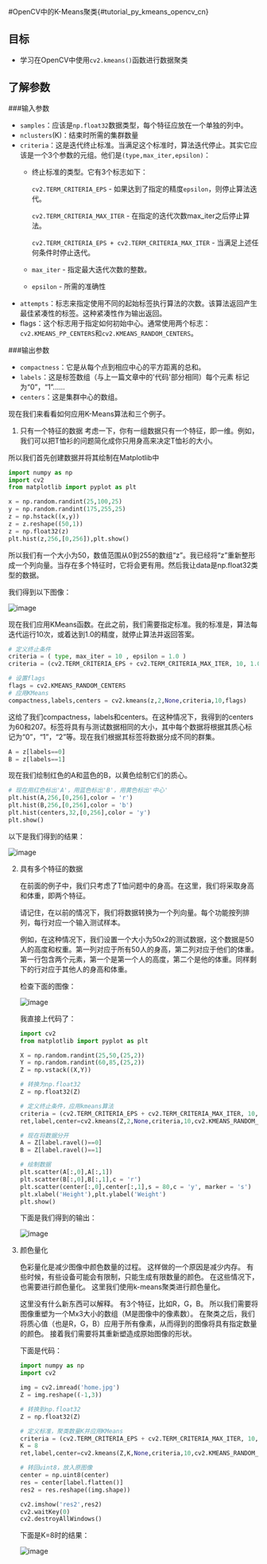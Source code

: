#OpenCV中的K-Means聚类{#tutorial_py_kmeans_opencv_cn}

## 目标

- 学习在OpenCV中使用`cv2.kmeans()`函数进行数据聚类

## 了解参数

###输入参数

- `samples`：应该是`np.float32`数据类型，每个特征应放在一个单独的列中。
- `nclusters`(K)：结束时所需的集群数量
- `criteria`：这是迭代终止标准。当满足这个标准时，算法迭代停止。其实它应该是一个3个参数的元组。他们是`(type,max_iter,epsilon)`：
  - 终止标准的类型。它有3个标志如下：

    `cv2.TERM_CRITERIA_EPS` - 如果达到了指定的精度`epsilon`，则停止算法迭代。

    `cv2.TERM_CRITERIA_MAX_ITER` - 在指定的迭代次数max_iter之后停止算法。

    `cv2.TERM_CRITERIA_EPS + cv2.TERM_CRITERIA_MAX_ITER` - 当满足上述任何条件时停止迭代。
   - `max_iter` - 指定最大迭代次数的整数。
   - `epsilon` - 所需的准确性
- `attempts`：标志来指定使用不同的起始标签执行算法的次数。该算法返回产生最佳紧凑性的标签。这种紧凑性作为输出返回。
- flags：这个标志用于指定如何初始中心。通常使用两个标志：`cv2.KMEANS_PP_CENTERS`和`cv2.KMEANS_RANDOM_CENTERS`。

###输出参数

- `compactness`：它是从每个点到相应中心的平方距离的总和。
- `labels`：这是标签数组（与上一篇文章中的'代码'部分相同）每个元素
    标记为“0”，“1”......
- `centers`：这是集群中心的数组。

现在我们来看看如何应用K-Means算法和三个例子。

1. 只有一个特征的数据
  考虑一下，你有一组数据只有一个特征，即一维。例如，我们可以把T恤衫的问题简化成你只用身高来决定T恤衫的大小。

  所以我们首先创建数据并将其绘制在Matplotlib中

  ```python
  import numpy as np
  import cv2
  from matplotlib import pyplot as plt

  x = np.random.randint(25,100,25)
  y = np.random.randint(175,255,25)
  z = np.hstack((x,y))
  z = z.reshape((50,1))
  z = np.float32(z)
  plt.hist(z,256,[0,256]),plt.show()
  ```

  所以我们有一个大小为50，数值范围从0到255的数组“z”。我已经将“z”重新整形成一个列向量。当存在多个特征时，它将会更有用。然后我让data是np.float32类型的数据。

  我们得到以下图像：

  ![image](images/oc_1d_testdata.png)

  现在我们应用KMeans函数。在此之前，我们需要指定标准。我的标准是，算法每迭代运行10次，或着达到1.0的精度，就停止算法并返回答案。

  ```python
  # 定义终止条件 
  criteria = ( type, max_iter = 10 , epsilon = 1.0 )
  criteria = (cv2.TERM_CRITERIA_EPS + cv2.TERM_CRITERIA_MAX_ITER, 10, 1.0)

  # 设置flags
  flags = cv2.KMEANS_RANDOM_CENTERS
  # 应用KMeans
  compactness,labels,centers = cv2.kmeans(z,2,None,criteria,10,flags)
  ```
  这给了我们compactness，labels和centers。在这种情况下，我得到的centers为60和207。标签将具有与测试数据相同的大小，其中每个数据将根据其质心标记为“0”，“1”，“2”等。现在我们根据其标签将数据分成不同的群集。

  ```python
  A = z[labels==0]
  B = z[labels==1]
  ```
  现在我们绘制红色的A和蓝色的B，以黄色绘制它们的质心。

  ```python
  # 现在用红色标出'A'，用蓝色标出'B'，用黄色标出'中心'
  plt.hist(A,256,[0,256],color = 'r')
  plt.hist(B,256,[0,256],color = 'b')
  plt.hist(centers,32,[0,256],color = 'y')
  plt.show()
  ```
  以下是我们得到的结果：

  ![image](images/oc_1d_clustered.png)

2. 具有多个特征的数据

   在前面的例子中，我们只考虑了T恤问题中的身高。在这里，我们将采取身高和体重，即两个特征。

   请记住，在以前的情况下，我们将数据转换为一个列向量。每个功能按列排列，每行对应一个输入测试样本。

   例如，在这种情况下，我们设置一个大小为50x2的测试数据，这个数据是50人的高度和权重。第一列对应于所有50人的身高，第二列对应于他们的体重。第一行包含两个元素，第一个是第一个人的高度，第二个是他的体重。同样剩下的行对应于其他人的身高和体重。

   检查下面的图像：

   ![image](images/oc_feature_representation.jpg)

   我直接上代码了：

   ```python
   import cv2
   from matplotlib import pyplot as plt

   X = np.random.randint(25,50,(25,2))
   Y = np.random.randint(60,85,(25,2))
   Z = np.vstack((X,Y))

   # 转换为np.float32
   Z = np.float32(Z)

   # 定义终止条件，应用kmeans算法
   criteria = (cv2.TERM_CRITERIA_EPS + cv2.TERM_CRITERIA_MAX_ITER, 10, 1.0)
   ret,label,center=cv2.kmeans(Z,2,None,criteria,10,cv2.KMEANS_RANDOM_CENTERS)

   # 现在将数据分开
   A = Z[label.ravel()==0]
   B = Z[label.ravel()==1]

   # 绘制数据
   plt.scatter(A[:,0],A[:,1])
   plt.scatter(B[:,0],B[:,1],c = 'r')
   plt.scatter(center[:,0],center[:,1],s = 80,c = 'y', marker = 's')
   plt.xlabel('Height'),plt.ylabel('Weight')
   plt.show()
   ```

   下面是我们得到的输出：

   ![image](images/oc_2d_clustered.jpg)

3. 颜色量化

   色彩量化是减少图像中颜色数量的过程。 这样做的一个原因是减少内存。 有些时候，有些设备可能会有限制，只能生成有限数量的颜色。 在这些情况下，也需要进行颜色量化。 这里我们使用k-means聚类进行颜色量化。

   这里没有什么新东西可以解释。 有3个特征，比如R，G，B。 所以我们需要将图像重塑为一个Mx3大小的数组（M是图像中的像素数）。 在聚类之后，我们将质心值（也是R，G，B）应用于所有像素，从而得到的图像将具有指定数量的颜色。 接着我们需要将其重新塑造成原始图像的形状。

   下面是代码：

   ```python
   import numpy as np
   import cv2

   img = cv2.imread('home.jpg')
   Z = img.reshape((-1,3))

   # 转换到np.float32
   Z = np.float32(Z)

   # 定义标准，聚类数量K并应用KMeans
   criteria = (cv2.TERM_CRITERIA_EPS + cv2.TERM_CRITERIA_MAX_ITER, 10, 1.0)
   K = 8
   ret,label,center=cv2.kmeans(Z,K,None,criteria,10,cv2.KMEANS_RANDOM_CENTERS)

   # 转回uint8，放入原图像
   center = np.uint8(center)
   res = center[label.flatten()]
   res2 = res.reshape((img.shape))

   cv2.imshow('res2',res2)
   cv2.waitKey(0)
   cv2.destroyAllWindows()
   ```

   下面是K=8时的结果：

   ![image](images/oc_color_quantization.jpg)

